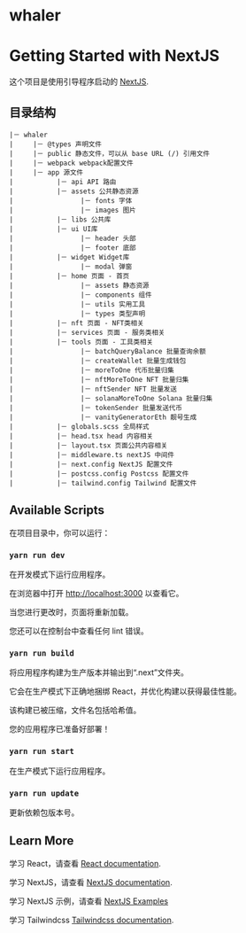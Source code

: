 # whaler

# Getting Started with NextJS

这个项目是使用引导程序启动的 [NextJS](https://beta.nextjs.org/docs/getting-started).

## 目录结构

```
|－ whaler
|     |－ @types 声明文件
|     |－ public 静态文件，可以从 base URL (/) 引用文件
|     |－ webpack webpack配置文件
|     |－ app 源文件
|           |－ api API 路由
|           |－ assets 公共静态资源
|                 |－ fonts 字体
|                 |－ images 图片
|           |－ libs 公共库
|           |－ ui UI库
|                 |－ header 头部
|                 |－ footer 底部
|           |－ widget Widget库
|                 |－ modal 弹窗
|           |－ home 页面 - 首页
|                 |－ assets 静态资源
|                 |－ components 组件
|                 |－ utils 实用工具
|                 |－ types 类型声明
|           |－ nft 页面 - NFT类相关
|           |－ services 页面 - 服务类相关
|           |－ tools 页面 - 工具类相关
|                 |－ batchQueryBalance 批量查询余额
|                 |－ createWallet 批量生成钱包
|                 |－ moreToOne 代币批量归集
|                 |－ nftMoreToOne NFT 批量归集
|                 |－ nftSender NFT 批量发送
|                 |－ solanaMoreToOne Solana 批量归集
|                 |－ tokenSender 批量发送代币
|                 |－ vanityGeneratorEth 靓号生成
|           |－ globals.scss 全局样式
|           |－ head.tsx head 内容相关
|           |－ layout.tsx 页面公共内容相关
|           |－ middleware.ts nextJS 中间件
|           |－ next.config NextJS 配置文件
|           |－ postcss.config Postcss 配置文件
|           |－ tailwind.config Tailwind 配置文件
```

## Available Scripts

在项目目录中，你可以运行：

### `yarn run dev`

在开发模式下运行应用程序。

在浏览器中打开 [http://localhost:3000](http://localhost:3000) 以查看它。

当您进行更改时，页面将重新加载。

您还可以在控制台中查看任何 lint 错误。

### `yarn run build`

将应用程序构建为生产版本并输出到“.next”文件夹。

它会在生产模式下正确地捆绑 React，并优化构建以获得最佳性能。

该构建已被压缩，文件名包括哈希值。

您的应用程序已准备好部署！

### `yarn run start`

在生产模式下运行应用程序。

### `yarn run update`

更新依赖包版本号。

## Learn More

学习 React，请查看 [React documentation](https://reactjs.org/).

学习 NextJS，请查看 [NextJS documentation](https://beta.nextjs.org/docs/getting-started/).

学习 NextJS 示例，请查看 [NextJS Examples](https://app-dir.vercel.app/)

学习 Tailwindcss [Tailwindcss documentation](https://tailwindcss.com/docs/installation/).
